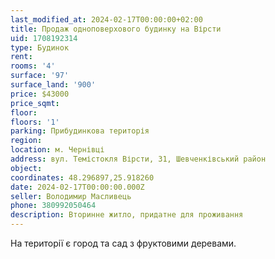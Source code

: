 ```yaml
---
last_modified_at: 2024-02-17T00:00:00+02:00
title: Продаж одноповерхового будинку на Вірсти
uid: 1708192314
type: Будинок
rent:
rooms: '4'
surface: '97'
surface_land: '900'
price: $43000
price_sqmt:
floor:
floors: '1'
parking: Прибудинкова територія
region:
location: м. Чернівці
address: вул. Темістокля Вірсти, 31, Шевченківський район
object:
coordinates: 48.296897,25.918260
date: 2024-02-17T00:00:00.000Z
seller: Володимир Масливець
phone: 380992050464
description: Вторинне житло, придатне для проживання
---
```


На території є город та сад з фруктовими деревами.
